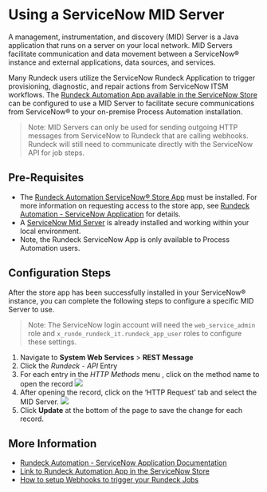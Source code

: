 
# Using a ServiceNow MID Server

A management, instrumentation, and discovery (MID) Server is a Java application that runs on a server on your local network. MID Servers facilitate communication and data movement between a ServiceNow® instance and external applications, data sources, and services.

Many Rundeck users utilize the ServiceNow Rundeck Application to trigger provisioning, diagnostic, and repair actions from ServiceNow ITSM workflows. The [Rundeck Automation App available in the ServiceNow Store](https://store.servicenow.com/sn_appstore_store.do#!/store/application/1f1cf27adb252110e8744a6c139619f8/) can be configured to use a MID Server to facilitate secure communications from ServiceNow® to your on-premise Process Automation installation.

> Note: MID Servers can only be used for sending outgoing HTTP messages from ServiceNow to Rundeck that are calling webhooks.  Rundeck will still need to communicate directly with the ServiceNow API for job steps.

## Pre-Requisites

* The ​​[Rundeck Automation ServiceNow® Store App](https://store.servicenow.com/sn_appstore_store.do#!/store/application/1f1cf27adb252110e8744a6c139619f8) must be installed. For more information on requesting access to the store app, see  [Rundeck Automation - ServiceNow Application](https://docs.rundeck.com/docs/manual/integrations/servicenow-app.html#rundeck-automation-servicenow-application) for details.
* A [ServiceNow Mid Server](https://docs.servicenow.com/bundle/rome-servicenow-platform/page/product/mid-server/concept/mid-server-landing.html) is already installed and working within your local environment.
* Note, the Rundeck ServiceNow App is only available to Process Automation users.

## Configuration Steps

​​After the store app has been successfully installed in your ServiceNow® instance, you can complete the following steps to configure a specific MID Server to use.

> Note: The ServiceNow login account will need the `web_service_admin` role and `x_runde_rundeck_it.rundeck_app_user` roles to configure these settings.

1. Navigate to **System Web Services** > **REST Message**
1. Click the _Rundeck - API_ Entry
1. For each entry in the _HTTP Methods_ menu , click on the method name to open the record
    ![](@assets/img/howto-snmidserver-1.png)
1. After opening the record, click on the ‘HTTP Request’ tab and select the MID Server.
    ![](@assets/img/howto-snmidserver-2.png)
1. Click **Update** at the bottom of the page to save the change for each record.

## More Information

* [Rundeck Automation - ServiceNow Application Documentation](/manual/integrations/servicenow-app.md)
* [Link to Rundeck Automation App in the ServiceNow Store](https://store.servicenow.com/sn_appstore_store.do#!/store/application/1f1cf27adb252110e8744a6c139619f8)
* [How to setup Webhooks to trigger your Rundeck Jobs](/learning/howto/using-webhooks.md)
